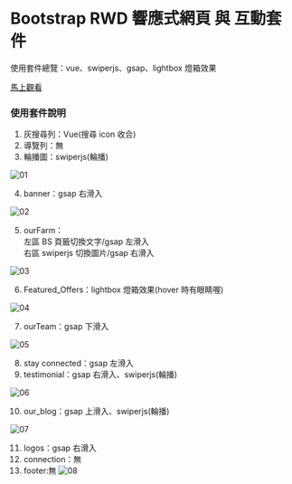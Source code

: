 # Bootstrap RWD 響應式網頁 與 互動套件

使用套件總覽：vue、swiperjs、gsap、lightbox 燈箱效果

[馬上觀看](https://leileisme.github.io/Bootstrap_Web/)

### 使用套件說明

1. 灰搜尋列：Vue(搜尋 icon 收合)
2. 導覽列：無
3. 輪播圖：swiperjs(輪播)

![01](https://raw.githubusercontent.com/Leileisme/Bootstrap_Web/main/images/readme%20img/01.jpg)

4. banner：gsap 右滑入

![02](https://raw.githubusercontent.com/Leileisme/Bootstrap_Web/main/images/readme%20img/02.jpg)

5. ourFarm：<br>
   左區 BS 頁籤切換文字/gsap 左滑入 <br>
   右區 swiperjs 切換圖片/gsap 右滑入

![03](https://raw.githubusercontent.com/Leileisme/Bootstrap_Web/main/images/readme%20img/03.jpg)

6. Featured_Offers：lightbox 燈箱效果(hover 時有眼睛喔)

![04](https://raw.githubusercontent.com/Leileisme/Bootstrap_Web/main/images/readme%20img/04.jpg)

7. ourTeam：gsap 下滑入

![05](https://raw.githubusercontent.com/Leileisme/Bootstrap_Web/main/images/readme%20img/05.jpg)

8. stay connected：gsap 左滑入
9. testimonial：gsap 右滑入、swiperjs(輪播)

![06](https://raw.githubusercontent.com/Leileisme/Bootstrap_Web/main/images/readme%20img/06.jpg)

10. our_blog：gsap 上滑入、swiperjs(輪播)

![07](https://raw.githubusercontent.com/Leileisme/Bootstrap_Web/main/images/readme%20img/07.jpg)

11. logos：gsap 右滑入
12. connection：無
13. footer:無
    ![08](https://raw.githubusercontent.com/Leileisme/Bootstrap_Web/main/images/readme%20img/08.jpg)
